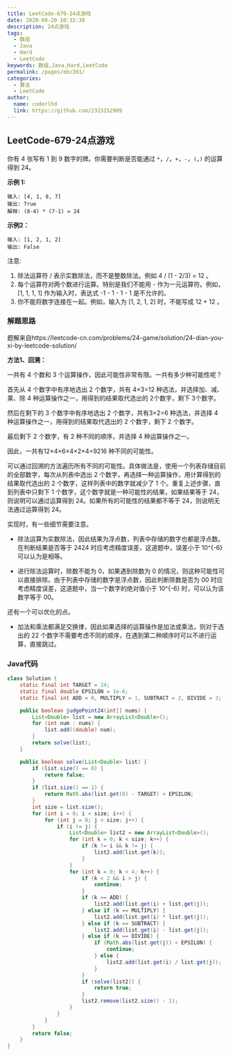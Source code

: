 ```yaml
---
title: LeetCode-679-24点游戏
date: 2020-09-20 10:32:30
description: 24点游戏
tags: 
  - 数组
  - Java
  - Hard
  - LeetCode
keywords: 数组,Java,Hard,LeetCode
permalink: /pages/ebc391/
categories: 
  - 算法
  - LeetCode
author: 
  name: coderlhd
  link: https://github.com/2323152909
---
```


## LeetCode-679-24点游戏

你有 4 张写有 1 到 9 数字的牌。你需要判断是否能通过 `*`，`/`，`+`，`-`，`(`，`)` 的运算得到 24。

 <!--more-->

**示例 1:**

```
输入: [4, 1, 8, 7]
输出: True
解释: (8-4) * (7-1) = 24
```

**示例2：**

```
输入: [1, 2, 1, 2]
输出: False
```

注意:

1. 除法运算符 / 表示实数除法，而不是整数除法。例如 4 / (1 - 2/3) = 12 。
2. 每个运算符对两个数进行运算。特别是我们不能用 - 作为一元运算符。例如，[1, 1, 1, 1] 作为输入时，表达式 -1 - 1 - 1 - 1 是不允许的。
3. 你不能将数字连接在一起。例如，输入为 [1, 2, 1, 2] 时，不能写成 12 + 12 。

### 解题思路

题解来自https://leetcode-cn.com/problems/24-game/solution/24-dian-you-xi-by-leetcode-solution/

**方法1、回溯：**

一共有 4 个数和 3 个运算操作，因此可能性非常有限。一共有多少种可能性呢？

首先从 4 个数字中有序地选出 2 个数字，共有 4×3=12 种选法，并选择加、减、乘、除 4 种运算操作之一，用得到的结果取代选出的 2个数字，剩下 3个数字。

然后在剩下的 3 个数字中有序地选出 2 个数字，共有3×2=6 种选法，并选择 4 种运算操作之一，用得到的结果取代选出的 2 个数字，剩下 2 个数字。

最后剩下 2 个数字，有 2 种不同的顺序，并选择 4 种运算操作之一。

因此，一共有12×4×6×4×2×4=9216 种不同的可能性。

可以通过回溯的方法遍历所有不同的可能性。具体做法是，使用一个列表存储目前的全部数字，每次从列表中选出 2 个数字，再选择一种运算操作，用计算得到的结果取代选出的 2 个数字，这样列表中的数字就减少了 1 个。重复上述步骤，直到列表中只剩下 1 个数字，这个数字就是一种可能性的结果，如果结果等于 24，则说明可以通过运算得到 24。如果所有的可能性的结果都不等于 24，则说明无法通过运算得到 24。

实现时，有一些细节需要注意。

- 除法运算为实数除法，因此结果为浮点数，列表中存储的数字也都是浮点数。在判断结果是否等于 2424 时应考虑精度误差，这道题中，误差小于 10^{-6}可以认为是相等。

- 进行除法运算时，除数不能为 0，如果遇到除数为 0 的情况，则这种可能性可以直接排除。由于列表中存储的数字是浮点数，因此判断除数是否为 00 时应考虑精度误差，这道题中，当一个数字的绝对值小于 10^{-6} 时，可以认为该数字等于 00。


还有一个可以优化的点。

- 加法和乘法都满足交换律，因此如果选择的运算操作是加法或乘法，则对于选出的 22 个数字不需要考虑不同的顺序，在遇到第二种顺序时可以不进行运算，直接跳过。


### Java代码

```java
class Solution {
    static final int TARGET = 24;
    static final double EPSILON = 1e-6;
    static final int ADD = 0, MULTIPLY = 1, SUBTRACT = 2, DIVIDE = 3;

    public boolean judgePoint24(int[] nums) {
        List<Double> list = new ArrayList<Double>();
        for (int num : nums) {
            list.add((double) num);
        }
        return solve(list);
    }

    public boolean solve(List<Double> list) {
        if (list.size() == 0) {
            return false;
        }
        if (list.size() == 1) {
            return Math.abs(list.get(0) - TARGET) < EPSILON;
        }
        int size = list.size();
        for (int i = 0; i < size; i++) {
            for (int j = 0; j < size; j++) {
                if (i != j) {
                    List<Double> list2 = new ArrayList<Double>();
                    for (int k = 0; k < size; k++) {
                        if (k != i && k != j) {
                            list2.add(list.get(k));
                        }
                    }
                    for (int k = 0; k < 4; k++) {
                        if (k < 2 && i > j) {
                            continue;
                        }
                        if (k == ADD) {
                            list2.add(list.get(i) + list.get(j));
                        } else if (k == MULTIPLY) {
                            list2.add(list.get(i) * list.get(j));
                        } else if (k == SUBTRACT) {
                            list2.add(list.get(i) - list.get(j));
                        } else if (k == DIVIDE) {
                            if (Math.abs(list.get(j)) < EPSILON) {
                                continue;
                            } else {
                                list2.add(list.get(i) / list.get(j));
                            }
                        }
                        if (solve(list2)) {
                            return true;
                        }
                        list2.remove(list2.size() - 1);
                    }
                }
            }
        }
        return false;
    }
}
```

